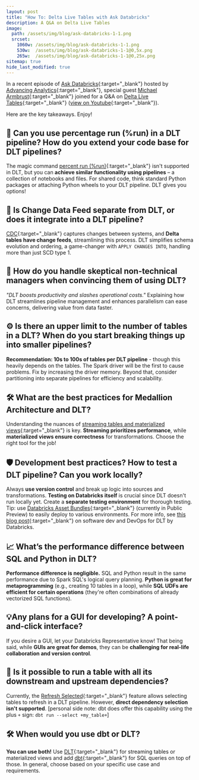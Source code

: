 ```yaml
---
layout: post
title: "How To: Delta Live Tables with Ask Databricks"
description: A Q&A on Delta Live Tables
image: 
  path: /assets/img/blog/ask-databricks-1-1.png
  srcset:
    1060w: /assets/img/blog/ask-databricks-1-1.png
    530w:  /assets/img/blog/ask-databricks-1-1@0,5x.png
    265w:  /assets/img/blog/ask-databricks-1-1@0,25x.png
sitemap: true
hide_last_modified: true
---
```


In a recent episode of [Ask Databricks](https://www.advancinganalytics.co.uk/askdbx){:target="_blank"} hosted by [Advancing Analytics](https://www.linkedin.com/company/advancing-analytics/){:target="_blank"}, special guest [Michael Armbrust](https://www.linkedin.com/in/michaelarmbrust/){:target="_blank"} joined for a Q&A on [Delta Live Tables](https://www.databricks.com/product/delta-live-tables){:target="_blank"} ([view on Youtube](https://www.youtube.com/watch?v=DDqMNMF57P8){:target="_blank"}).

Here are the key takeaways. Enjoy!


## 🚀 Can you use percentage run (%run) in a DLT pipeline? How do you extend your code base for DLT pipelines?
The magic command [percent run (%run)](https://docs.databricks.com/en/notebooks/notebook-workflows.html){:target="_blank"} isn't supported in DLT, but you can **achieve similar functionality using pipelines** – a collection of notebooks and files. For shared code, think standard Python packages or attaching Python wheels to your DLT pipeline. DLT gives you options!

## 🔧 Is Change Data Feed separate from DLT, or does it integrate into a DLT pipeline?
[CDC](https://www.databricks.com/blog/2021/06/09/how-to-simplify-cdc-with-delta-lakes-change-data-feed.html){:target="_blank"} captures changes between systems, and **Delta tables have change feeds**, streamlining this process. DLT simplifies schema evolution and ordering, a game-changer with `APPLY CHANGES INTO`, handling more than just SCD type 1.

## 🤔 How do you handle skeptical non-technical managers when convincing them of using DLT?
_"DLT boosts productivity and slashes operational costs."_ Explaining how DLT streamlines pipeline management and enhances parallelism can ease concerns, delivering value from data faster.

## ⚙️ Is there an upper limit to the number of tables in a DLT? When do you start breaking things up into smaller pipelines?
**Recommendation: 10s to 100s of tables per DLT pipeline** - though this heavily depends on the tables. The Spark driver will be the first to cause problems. Fix by increasing the driver memory. Beyond that, consider partitioning into separate pipelines for efficiency and scalability.

## 🛠️ What are the best practices for Medallion Architecture and DLT?
Understanding the nuances of [streaming tables and materialized views](https://docs.databricks.com/en/delta-live-tables/index.html){:target="_blank"} is key. **Streaming prioritizes performance**, while **materialized views ensure correctness** for transformations. Choose the right tool for the job!

## 🛡️ Development best practices? How to test a DLT pipeline? Can you work locally?
Always **use version control** and break up logic into sources and transformations. **Testing on Databricks itself** is crucial since DLT doesn't run locally yet. Create a **separate testing environment** for thorough testing. Tip: use [Databricks Asset Bundles](https://docs.databricks.com/en/dev-tools/bundles/index.html){:target="_blank"} (currently in Public Preview) to easily deploy to various environments. For more info, see [this blog post](https://www.databricks.com/blog/applying-software-development-devops-best-practices-delta-live-table-pipelines){:target="_blank"} on software dev and DevOps for DLT by Databricks.

## 📈 What’s the performance difference between SQL and Python in DLT?
**Performance difference is negligible.** SQL and Python result in the same performance due to Spark SQL's logical query planning. **Python is great for metaprogramming** (e.g., creating 10 tables in a loop), while **SQL UDFs are efficient for certain operations** (they're often combinations of already vectorized SQL functions).

## 💡Any plans for a GUI for developing? A point-and-click interface?
If you desire a GUI, let your Databricks Representative know! That being said, while **GUIs are great for demos**, they can be **challenging for real-life collaboration and version control**.

## 🔄 Is it possible to run a table with all its downstream and upstream dependencies?
Currently, the [Refresh Selected](https://docs.databricks.com/en/delta-live-tables/updates.html){:target="_blank"} feature allows selecting tables to refresh in a DLT pipeline. However, **direct dependency selection isn't supported**. [personal side note: dbt does offer this capability using the plus `+` sign: `dbt run --select +my_table+`]

## 🛠️ When would you use dbt or DLT?
**You can use both!** Use [DLT](https://www.databricks.com/product/delta-live-tables){:target="_blank"} for streaming tables or materialized views and add [dbt](https://www.getdbt.com/){:target="_blank"} for SQL queries on top of those. In general, choose based on your specific use case and requirements.
